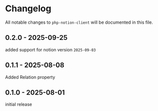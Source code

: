 # Changelog

All notable changes to `php-notion-client` will be documented in this file.

## 0.2.0 - 2025-09-25

added support for notion version `2025-09-03`

## 0.1.1 - 2025-08-08

Added Relation property

## 0.1.0 - 2025-08-01

initial release
